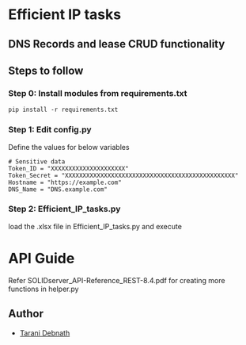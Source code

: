 # Efficient IP tasks

## DNS Records and lease CRUD functionality

## Steps to follow
### Step 0: Install modules from requirements.txt

```
pip install -r requirements.txt
```

### Step 1: Edit config.py

Define the values for below variables

```
# Sensitive data
Token_ID = "XXXXXXXXXXXXXXXXXXXXX"
Token_Secret = "XXXXXXXXXXXXXXXXXXXXXXXXXXXXXXXXXXXXXXXXXXXXXXXX"
Hostname = "https://example.com"
DNS_Name = "DNS.example.com"
```

### Step 2: Efficient_IP_tasks.py
load the .xlsx file in Efficient_IP_tasks.py and execute 

# API Guide
Refer SOLIDserver_API-Reference_REST-8.4.pdf for creating more functions in helper.py


## Author

- [Tarani Debnath](https://github.com/tkdebnath)
